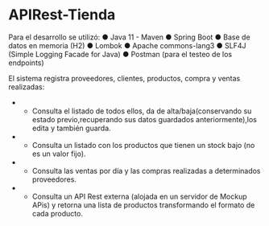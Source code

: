 # APIRest-Tienda
Para el desarrollo se utilizó: ● Java 11 - Maven ● Spring Boot ● Base de datos en memoria (H2) ● Lombok ● Apache commons-lang3 ● SLF4J (Simple Logging Facade for Java)
● Postman (para el testeo de los endpoints)

El sistema registra proveedores, clientes, productos, compra y ventas realizadas:
- * Consulta el listado de todos ellos, da de alta/baja(conservando su estado previo,recuperando sus datos guardados anteriormente),los edita y también guarda.
- * Consulta un listado con los productos que tienen un stock bajo (no es un valor fijo).
- * Consulta las ventas por día y las compras realizadas a determinados proveedores.
- * Consulta un API Rest externa (alojada en un servidor de Mockup APis) y retorna una lista de productos transformando el formato de cada producto.
